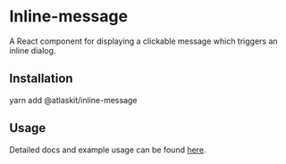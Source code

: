 # Inline-message

A React component for displaying a clickable message which triggers an inline dialog.

## Installation

yarn add @atlaskit/inline-message

## Usage

Detailed docs and example usage can be found [here](https://atlaskit.atlassian.com/packages/core/inline-message).
